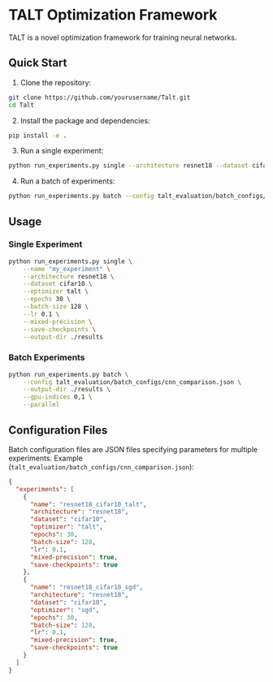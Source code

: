 # TALT Optimization Framework

TALT is a novel optimization framework for training neural networks.

## Quick Start

1. Clone the repository:
```bash
git clone https://github.com/yourusername/Talt.git
cd Talt
```

2. Install the package and dependencies:
```bash
pip install -e .
```

3. Run a single experiment:
```bash
python run_experiments.py single --architecture resnet18 --dataset cifar10 --optimizer talt
```

4. Run a batch of experiments:
```bash
python run_experiments.py batch --config talt_evaluation/batch_configs/cnn_comparison.json
```

## Usage

### Single Experiment

```bash
python run_experiments.py single \
    --name "my_experiment" \
    --architecture resnet18 \
    --dataset cifar10 \
    --optimizer talt \
    --epochs 30 \
    --batch-size 128 \
    --lr 0.1 \
    --mixed-precision \
    --save-checkpoints \
    --output-dir ./results
```

### Batch Experiments

```bash
python run_experiments.py batch \
    --config talt_evaluation/batch_configs/cnn_comparison.json \
    --output-dir ./results \
    --gpu-indices 0,1 \
    --parallel
```

## Configuration Files

Batch configuration files are JSON files specifying parameters for multiple experiments.
Example (`talt_evaluation/batch_configs/cnn_comparison.json`):

```json
{
  "experiments": [
    {
      "name": "resnet18_cifar10_talt",
      "architecture": "resnet18",
      "dataset": "cifar10",
      "optimizer": "talt",
      "epochs": 30,
      "batch-size": 128,
      "lr": 0.1,
      "mixed-precision": true,
      "save-checkpoints": true
    },
    {
      "name": "resnet18_cifar10_sgd",
      "architecture": "resnet18",
      "dataset": "cifar10",
      "optimizer": "sgd",
      "epochs": 30,
      "batch-size": 128,
      "lr": 0.1,
      "mixed-precision": true,
      "save-checkpoints": true
    }
  ]
}
```